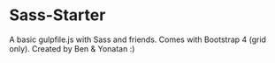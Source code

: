 # Sass-Starter
A basic gulpfile.js with Sass and friends.
Comes with Bootstrap 4 (grid only).
Created by Ben & Yonatan :)